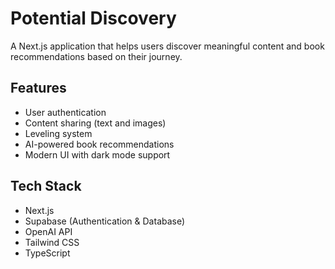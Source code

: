 # Potential Discovery

A Next.js application that helps users discover meaningful content and book recommendations based on their journey.

## Features

- User authentication
- Content sharing (text and images)
- Leveling system
- AI-powered book recommendations
- Modern UI with dark mode support

## Tech Stack

- Next.js
- Supabase (Authentication & Database)
- OpenAI API
- Tailwind CSS
- TypeScript 